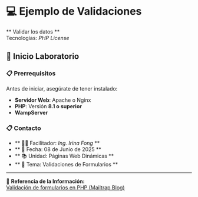 # 💻 Ejemplo de Validaciones
** Validar los datos **  
Tecnologías: *PHP License*  

## 🚀 Inicio Laboratorio  

### 📋 Prerrequisitos  
Antes de iniciar, asegúrate de tener instalado:  
- **Servidor Web**: Apache o Nginx  
- **PHP**: Versión **8.1 o superior**  
- **WampServer**  

### 📋 Contacto  
- ** 👩‍🏫 Facilitador: *Ing. Irina Fong* **
- ** 📅 Fecha: 08 de Junio de 2025 ** 
- ** 📚 Unidad: Páginas Web Dinámicas **
- ** 📝 Tema: Validaciones de Formularios ** 

---

🔗 **Referencia de la Información:**  
[Validación de formularios en PHP (Mailtrap Blog)](https://mailtrap.io/blog/php-form-validation/#How-to-validate-a-form-in-PHP-using-script)  





